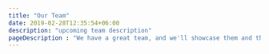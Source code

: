 ```yaml
---
title: "Our Team"
date: 2019-02-28T12:35:54+06:00
description: "upcoming team description"
pageDescription : "We have a great team, and we'll showcase them and their work here"
---
```


